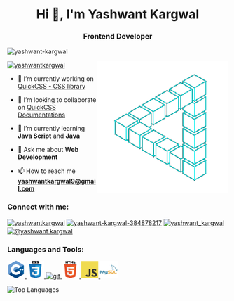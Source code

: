 <h1 align="center">Hi 👋, I'm Yashwant Kargwal</h1>
<h3 align="center">Frontend Developer</h3>

<p align="left"> <img src="https://komarev.com/ghpvc/?username=yashwant-kargwal&label=Profile%20views&color=fd0000&style=flat" alt="yashwant-kargwal" /> </p>

<img align="right" alt="Coding GIF" width="300px" src="boxes-illu.gif">

<p align="left"> <a href="https://twitter.com/yashwantkargwal" target="blank"><img src="https://img.shields.io/twitter/follow/yashwantkargwal?logo=twitter&style=for-the-badge" alt="yashwantkargwal" /></a> </p>

- 🔭 I’m currently working on [QuickCSS - CSS library](https://github.com/yashwant-kargwal/quickcss)

- 👯 I’m looking to collaborate on [QuickCSS Documentations](https://quickcss-docs.hashnode.space/guide/welcome)

- 🌱 I’m currently learning **Java Script** and **Java**

- 💬 Ask me about **Web Development**

- 📫 How to reach me **yashwantkargwal9@gmail.com**

<h3 align="left">Connect with me:</h3>
<p align="left">
<a href="https://twitter.com/yashwantkargwal" target="blank"><img align="center" src="https://raw.githubusercontent.com/rahuldkjain/github-profile-readme-generator/master/src/images/icons/Social/twitter.svg" alt="yashwantkargwal" height="30" width="40" /></a>
<a href="https://www.linkedin.com/in/yashwant-kargwal/" target="blank"><img align="center" src="https://raw.githubusercontent.com/rahuldkjain/github-profile-readme-generator/master/src/images/icons/Social/linked-in-alt.svg" alt="yashwant-kargwal-384878217" height="30" width="40" /></a>
<a href="https://instagram.com/yashwant_kargwal" target="blank"><img align="center" src="https://raw.githubusercontent.com/rahuldkjain/github-profile-readme-generator/master/src/images/icons/Social/instagram.svg" alt="yashwant_kargwal" height="30" width="40" /></a>
<a href="https://www.youtube.com/@Yashwantkargwal" target="blank"><img align="center" src="https://raw.githubusercontent.com/rahuldkjain/github-profile-readme-generator/master/src/images/icons/Social/youtube.svg" alt="@yashwant kargwal" height="30" width="40" /></a>
</p>

<h3 align="left">Languages and Tools:</h3>
<p align="left"> <a href="https://www.w3schools.com/cpp/" target="_blank" rel="noreferrer"> <img src="https://raw.githubusercontent.com/devicons/devicon/master/icons/cplusplus/cplusplus-original.svg" alt="cplusplus" width="40" height="40"/> </a> <a href="https://www.w3schools.com/css/" target="_blank" rel="noreferrer"> <img src="https://raw.githubusercontent.com/devicons/devicon/master/icons/css3/css3-original-wordmark.svg" alt="css3" width="40" height="40"/> </a> <a href="https://git-scm.com/" target="_blank" rel="noreferrer"> <img src="https://www.vectorlogo.zone/logos/git-scm/git-scm-icon.svg" alt="git" width="40" height="40"/> </a> <a href="https://www.w3.org/html/" target="_blank" rel="noreferrer"> <img src="https://raw.githubusercontent.com/devicons/devicon/master/icons/html5/html5-original-wordmark.svg" alt="html5" width="40" height="40"/> </a> <a href="https://developer.mozilla.org/en-US/docs/Web/JavaScript" target="_blank" rel="noreferrer"> <img src="https://raw.githubusercontent.com/devicons/devicon/master/icons/javascript/javascript-original.svg" alt="javascript" width="40" height="40"/> </a> <a href="https://www.mysql.com/" target="_blank" rel="noreferrer"> <img src="https://raw.githubusercontent.com/devicons/devicon/master/icons/mysql/mysql-original-wordmark.svg" alt="mysql" width="40" height="40"/> </a> </p>

<!-- <p><img align="center" src="https://github-readme-stats.vercel.app/api/top-langs?username=yashwant-kargwal&show_icons=true&theme=dark&title_color=ffffff&text_color=ffffff&locale=en&layout=compact" alt="yashwant-kargwal" /></p> -->

<!-- <p><img align="center" src="https://github-readme-streak-stats.herokuapp.com/?user=yashwant-kargwal&theme=dark" alt="yashwant-kargwal" /></p> -->

![Top Languages](https://github-readme-stats.vercel.app/api/top-langs/?username=yashwant-kargwal&layout=compact&theme=radical)

